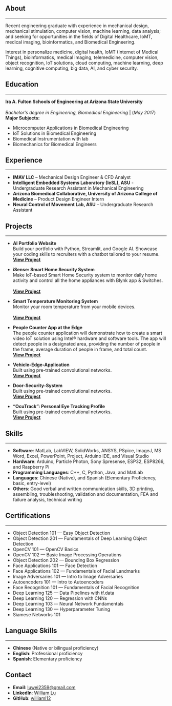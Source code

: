 ## About
***
Recent engineering graduate with experience in mechanical design, mechanical stimulation, computer vision, machine learning, data analysis; and seeking for opportunities in the fields of Digital Healthcare, IoMT, medical imaging, bioinformatics, and Biomedical Engineering.

Interest in personalize medicine, digital health, IoMT (Internet of Medical Things), bioinformatics, medical imaging, telemedicine, computer vision, object recognition, IoT solutions, cloud computing, machine learning, deep learning, cognitive computing, big data, AI, and cyber security.

## Education 
***
**Ira A. Fulton Schools of Engineering at Arizona State University**      <br />                                                     
*Bachelor's degree in Engineering, Biomedical Engineering*  | (_May 2017_)  <br />
**Major Subjects:**
- Microcomputer Applications in Biomedical Engineering
- IoT Solutions in Biomedical Engineering
- Biomedical Instrumentation with lab
- Biomechanics for Biomedical Engineers

## Experience
***
- **IMAV LLC** – Mechanical Design Engineer & CFD Analyst
- **Intelligent Embedded Systems Laboratory (IeSL), ASU** - Undergraduate Research Assistant in Mechanical Engineering
- **Arizona Biomedical Collaborative, University of Arizona College of Medicine** – Product Design Engineer Intern
- **Neural Control of Movement Lab, ASU** – Undergraduate Research Assistant

## Projects
***
- **AI Portfolio Website**  
  Build your portfolio with Python, Streamlit, and Google AI. Showcase your coding skills to recruiters with a chatbot tailored to your resume. 
  **[View Project](https://github.com/williaml12/AI_Portfolio_Website)**

- **iSense: Smart Home Security System**  
  Make IoT-based Smart Home Security system to monitor daily home activity and control all the home appliances with Blynk app & Switches. <br />    
  **[View Project](https://www.hackster.io/wlu1/isense-smart-home-security-system-ee9156#things)**

- **Smart Temperature Monitoring System**  
  Monitor your room temperature from your mobile devices. <br />    
  **[View Project](https://www.hackster.io/wlu1/smart-temperature-monitoring-system-529da8)**

- **People Counter App at the Edge**  
  The people counter application will demonstrate how to create a smart video IoT solution using Intel® hardware and software tools. The app will detect people in a designated area,       providing the number of people in the frame, average duration of people in frame, and total count.  
  **[View Project](https://github.com/williaml12/People-Counter-App-at-the-Edge)**

- **Vehicle-Edge-Application**  
  Built using pre-trained convolutional networks.  
  **[View Project](https://github.com/williaml12/Vehicle-Edge-Application)**

- **Door-Security-System**  
  Built using pre-trained convolutional networks.  
  **[View Project](https://github.com/williaml12/Door-Security-System)**

- **“OcuTrack”: Personal Eye Tracking Profile**  
  Built using pre-trained convolutional networks.  
  **[View Project](https://github.com/williaml12/-OcuTrack-Personal-Eye-Tracking-Profile-Eye-Tracking-)**

## Skills
***
- **Software**: MatLab, LabVIEW, SolidWorks, ANSYS, PSpice, ImageJ, MS Word, Excel, PowerPoint, Project, Arduino IDE, and Visual Studio
- **Hardware**: Arduino, Particle Photon, Sony Spresense, ESP32, ESP8266, and Raspberry Pi
- **Programming Languages**: C++, C, Python, Java, and MatLab
- **Languages**: Chinese (Native), and Spanish (Elementary Proficiency, basic, entry-level)
- **Others**: Good verbal and written communication skills, 3D printing, assembling, troubleshooting, validation and documentation, FEA and failure analysis, technical
writing

## Certifications
***
- Object Detection 101 — Easy Object Detection
- Object Detection 201 — Fundamentals of Deep Learning Object Detection
- OpenCV 101 — OpenCV Basics
- OpenCV 102 — Basic Image Processing Operations
- Object Detection 202 — Bounding Box Regression
- Face Applications 101 — Face Detection
- Face Applications 102 — Fundamentals of Facial Landmarks
- Image Adversaries 101 — Intro to Image Adversaries
- Autoencoders 101 — Intro to Autoencoders
- Face Recognition 101 — Fundamentals of Facial Recognition
- Deep Learning 125 — Data Pipelines with tf.data
- Deep Learning 120 — Regression with CNNs
- Deep Learning 103 -- Neural Network Fundamentals
- Deep Learning 130 — Hyperparameter Tuning
- Siamese Networks 101

## Language Skills 
***
- **Chinese** (Native or bilingual proficiency)
- **English**: Professional proficiency
- **Spanish**: Elementary proficiency

## Contact
- **Email**: [luwei2359@gmail.com](mailto:luwei2359@gmail.com)
- **LinkedIn**: [William Lu](https://www.linkedin.com/in/william-lu-47693b145/)
- **GitHub**: [williaml12](https://github.com/williaml12)
